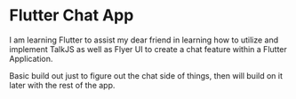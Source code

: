 # Flutter Chat App

I am learning Flutter to assist my dear friend in learning how to utilize and implement TalkJS as well as Flyer UI to create a chat feature within a Flutter Application.

Basic build out just to figure out the chat side of things, then will build on it later with the rest of the app.